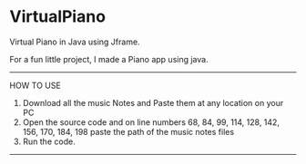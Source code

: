 # VirtualPiano
Virtual Piano in Java using Jframe.

For a fun little project, I made a Piano app using java.

**************************************************
HOW TO USE 

1. Download all the music Notes and Paste them at any location on your PC
2. Open the source code and on line numbers 68, 84, 99, 114, 128, 142, 156, 170, 184, 198 paste the path of the music notes files
3. Run the code.
**************************************************
